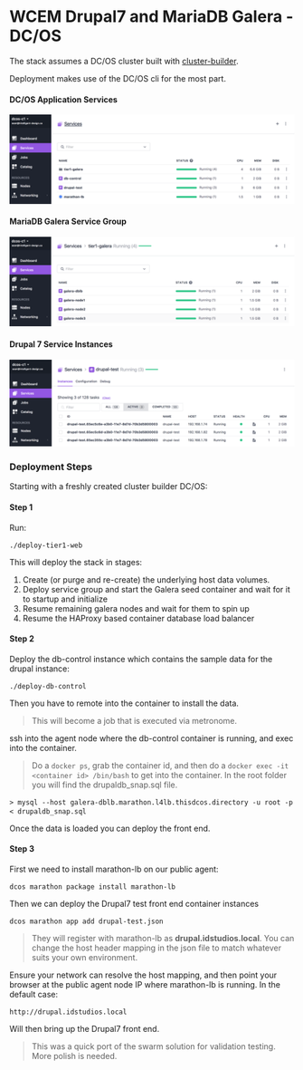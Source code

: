 # WCEM Drupal7 and MariaDB Galera - DC/OS

The stack assumes a DC/OS cluster built with [cluster-builder](https://github.com/ids/cluster-builder).

Deployment makes use of the DC/OS cli for the most part.

#### DC/OS Application Services
![Current Stack](stack.png)

#### MariaDB Galera Service Group
![MariaDB Galera Service Group](galera.png)

#### Drupal 7 Service Instances
![Drupal 7 Service Instances](drupal.png)

### Deployment Steps
Starting with a freshly created cluster builder DC/OS:

#### Step 1
Run:

    ./deploy-tier1-web

This will deploy the stack in stages:

1. Create (or purge and re-create) the underlying host data volumes.
2. Deploy service group and start the Galera seed container and wait for it to startup and initialize
3. Resume remaining galera nodes and wait for them to spin up
4. Resume the HAProxy based container database load balancer

#### Step 2
Deploy the db-control instance which contains the sample data for the drupal instance:

    ./deploy-db-control

Then you have to remote into the container to install the data.

> This will become a job that is executed via metronome.

ssh into the agent node where the db-control container is running, and exec into the container. 

> Do a `docker ps`, grab the container id, and then do a `docker exec -it <container id> /bin/bash` to get into the container.  In the root folder you will find the drupaldb_snap.sql file.

    > mysql --host galera-dblb.marathon.l4lb.thisdcos.directory -u root -p < drupaldb_snap.sql

Once the data is loaded you can deploy the front end.

#### Step 3
First we need to install marathon-lb on our public agent:

    dcos marathon package install marathon-lb

Then we can deploy the Drupal7 test front end container instances

    dcos marathon app add drupal-test.json

> They will register with marathon-lb as **drupal.idstudios.local**.  You can change the host header mapping in the json file to match whatever suits your own environment.

Ensure your network can resolve the host mapping, and then point your browser at the public agent node IP where marathon-lb is running.  In the default case:

    http://drupal.idstudios.local

Will then bring up the Drupal7 front end.

> This was a quick port of the swarm solution for validation testing.  More polish is needed.